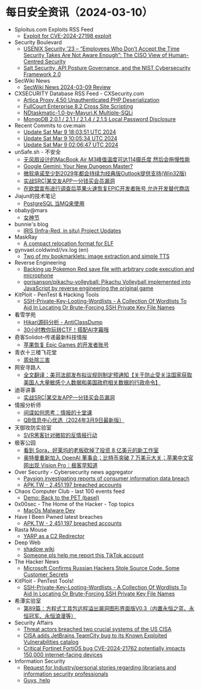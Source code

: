 # 每日安全资讯（2024-03-10）

- Sploitus.com Exploits RSS Feed
  - [Exploit for CVE-2024-27198 exploit](https://sploitus.com/exploit?id=2B4D0070-E2CA-5650-9ECB-5330F7BEF012&utm_source=rss&utm_medium=rss)
- Security Boulevard
  - [USENIX Security ’23 – “Employees Who Don’t Accept the Time Security Takes Are Not Aware Enough”: The CISO View of Human-Centred Security](https://securityboulevard.com/2024/03/usenix-security-23-employees-who-dont-accept-the-time-security-takes-are-not-aware-enough-the-ciso-view-of-human-centred-security/)
  - [Salt Security, API Posture Governance, and the NIST Cybersecurity Framework 2.0](https://securityboulevard.com/2024/03/salt-security-api-posture-governance-and-the-nist-cybersecurity-framework-2-0/)
- SecWiki News
  - [SecWiki News 2024-03-09 Review](http://www.sec-wiki.com/?2024-03-09)
- CXSECURITY Database RSS Feed - CXSecurity.com
  - [Artica Proxy 4.50 Unauthenticated PHP Deserialization](https://cxsecurity.com/issue/WLB-2024030016)
  - [FullCourt Enterprise 8.2 Cross Site Scripting](https://cxsecurity.com/issue/WLB-2024030015)
  - [NDtaskmatic-1.0-by-Mayuri.K Multiple-SQLi](https://cxsecurity.com/issue/WLB-2024030014)
  - [MongoDB 2.0.1 / 2.1.1 / 2.1.4 / 2.1.5 Local Password Disclosure](https://cxsecurity.com/issue/WLB-2024030013)
- Recent Commits to cve:main
  - [Update Sat Mar  9 18:03:51 UTC 2024](https://github.com/trickest/cve/commit/21e4d74fbf6e0ad1c883c2c0e1fb8bec985fc427)
  - [Update Sat Mar  9 10:05:34 UTC 2024](https://github.com/trickest/cve/commit/63229850a76c2862f69ce4a8a6916f181b6d18a2)
  - [Update Sat Mar  9 02:06:47 UTC 2024](https://github.com/trickest/cve/commit/9cdab5a9180504359c22975ffe0b5aedec89133e)
- unSafe.sh - 不安全
  - [无风扇设计的MacBook Air M3峰值温度可达114摄氏度 然后会拖慢性能](https://buaq.net/go-227126.html)
  - [Google Gemini: Your New Dungeon Master?](https://buaq.net/go-227139.html)
  - [微软承诺至少到2029年都会持续为经典版Outlook提供支持(Win32版)](https://buaq.net/go-227127.html)
  - [实战SRC|某交友APP一分钱买会员漏洞](https://buaq.net/go-227134.html)
  - [在欧盟宣布进行调查后苹果火速恢复EPIC开发者账号 允许开发替代商店](https://buaq.net/go-227128.html)
- Jiajun的技术笔记
  - [PostgreSQL 当MQ来使用](https://jiajunhuang.com/articles/2024_03_09-postgresql_as_mq.md.html)
- obaby@mars
  - [女神节](https://h4ck.org.cn/2024/03/15748)
- bunnie's blog
  - [IRIS (Infra-Red, in situ) Project Updates](https://www.bunniestudios.com/blog/?p=6937)
- MaskRay
  - [A compact relocation format for ELF](https://maskray.me/blog/2024-03-09-a-compact-relocation-format-for-elf)
- gynvael.coldwind//vx.log (en)
  - [Two of my bookmarklets: image extraction and simple TTS](https://gynvael.coldwind.pl/?id=781)
- Reverse Engineering
  - [Backing up Pokemon Red save file with arbitrary code execution and microphone](https://www.reddit.com/r/ReverseEngineering/comments/1bauu2u/backing_up_pokemon_red_save_file_with_arbitrary/)
  - [gorisanson/pikachu-volleyball: Pikachu Volleyball implemented into JavaScript by reverse engineering the original game](https://www.reddit.com/r/ReverseEngineering/comments/1bagemg/gorisansonpikachuvolleyball_pikachu_volleyball/)
- KitPloit - PenTest &amp; Hacking Tools
  - [SSH-Private-Key-Looting-Wordlists - A Collection Of Wordlists To Aid In Locating Or Brute-Forcing SSH Private Key File Names](http://www.kitploit.com/2024/03/ssh-private-key-looting-wordlists.html)
- 看雪学苑
  - [Hikari源码分析 - AntiClassDump](https://mp.weixin.qq.com/s?__biz=MjM5NTc2MDYxMw==&mid=2458545483&idx=1&sn=f563e7df11392e42521c3707655680c2&chksm=b18d5dc186fad4d72290c1a14e989815573b3287d52b134c6a5b5e5edd0c9d720425cc158baf&scene=58&subscene=0#rd)
  - [30小时教你玩转CTF！搭配AI字幕哦](https://mp.weixin.qq.com/s?__biz=MjM5NTc2MDYxMw==&mid=2458545483&idx=2&sn=1fbb3e4b914b17ff4678b95641615281&chksm=b18d5dc186fad4d78c389172fbb7db4c180e80b79bb216bd719c8ae6dbbf0f0ad4f04f9f94a3&scene=58&subscene=0#rd)
- 奇客Solidot–传递最新科技情报
  - [苹果恢复 Epic Games 的开发者账号](https://www.solidot.org/story?sid=77549)
- 青衣十三楼飞花堂
  - [周处除三害](https://mp.weixin.qq.com/s?__biz=MzUzMjQyMDE3Ng==&mid=2247487211&idx=1&sn=a8f8204ed3fabc6bb516ac701c1c80f1&chksm=fab2cdd4cdc544c2572f39d6498043942bdbf213c88057b145a62f46510a71ed4354e493a5cf&scene=58&subscene=0#rd)
- 网安寻路人
  - [全文翻译：美司法部发布拟议规则制定预通知【关于防止受关注国家获取美国人大量敏感个人数据和美国政府相关数据的行政命令】](https://mp.weixin.qq.com/s?__biz=MzIxODM0NDU4MQ==&mid=2247501724&idx=1&sn=4b92a740db3d5cba7bf9fcc78e987874&chksm=97e97a76a09ef36012571a915282edc84ae24db0edf8ba911c3b93ba3c24e260c9fd02e0bcaa&scene=58&subscene=0#rd)
- 迪哥讲事
  - [实战SRC|某交友APP一分钱买会员漏洞](https://mp.weixin.qq.com/s?__biz=MzIzMTIzNTM0MA==&mid=2247493809&idx=1&sn=5dd53565883e5ea283fecd371d80aa4a&chksm=e8a5e2d2dfd26bc4ed9ec04aa634aa0713eeb7b751b348e94703d8f2cf2c8a3aa2567686baed&scene=58&subscene=0#rd)
- 情报分析师
  - [间谍如何思考：情报的十堂课](https://mp.weixin.qq.com/s?__biz=MzA3Mjc1MTkwOA==&mid=2650546808&idx=1&sn=1b0178ee47761bf80a58b60d4321e478&chksm=87110c33b0668525546fda9b8f6609befc73c41980e3bf7097b381a69257a07694c427e244ac&scene=58&subscene=0#rd)
  - [QB信息中心优选（2024年3月9日最新版）](https://mp.weixin.qq.com/s?__biz=MzA3Mjc1MTkwOA==&mid=2650546808&idx=2&sn=05864c2626b427f6ed55c7116c5fca48&chksm=87110c33b0668525e69e46b61858dcc5aee4ee88b4783ab19df968a490a31fc57bb2b27025c4&scene=58&subscene=0#rd)
- 天御攻防实验室
  - [SVR黑客针对微软的反情报行动](https://mp.weixin.qq.com/s?__biz=MzU0MzgyMzM2Nw==&mid=2247485445&idx=1&sn=cf101ca99320e8158cac6cd63ec130d9&chksm=fb04cb6dcc73427bed0430eacb32b0a6540c94c3d76fc12c36b911376f283d819edf53329422&scene=58&subscene=0#rd)
- 极客公园
  - [看到 Sora，好莱坞的老板砍掉了投资 8 亿美元的新工作室](https://mp.weixin.qq.com/s?__biz=MTMwNDMwODQ0MQ==&mid=2653035744&idx=1&sn=825f3d24242a59a96c77133b90b1e29f&chksm=7e5761564920e84089ab55b9c9f88a6424cef9c690e9bf870a659202de8dbe60023a0c112087&scene=58&subscene=0#rd)
  - [奥特曼重新加入 OpenAI 董事会；比特币突破 7 万美元大关；苹果中文官网出现 Vision Pro｜极客早知道](https://mp.weixin.qq.com/s?__biz=MTMwNDMwODQ0MQ==&mid=2653035743&idx=1&sn=bc4ffde46dcc93d54fa9068016437412&chksm=7e5761694920e87f7e9d46649e4eb182ad3b44fce589a8dd54c9cdd4dcb4b5c5fe2624691cad&scene=58&subscene=0#rd)
- Over Security - Cybersecurity news aggregator
  - [Paysign investigating reports of consumer information data breach](https://therecord.media/paysign-investigating-reports-of-data-breach)
  - [APK.TW - 2,451,197 breached accounts](https://haveibeenpwned.com/PwnedWebsites#APKTW)
- Chaos Computer Club - last 100 events feed
  - [Demo: Back to the PET (basel)](https://cdn.media.ccc.de/contributors/basel/h264-hd/import-56208-deu-Demo_Back_to_the_PET_hd.mp4)
- 0x00sec - The Home of the Hacker - Top topics
  - [MacOs Malware Dev](https://0x00sec.org/t/macos-malware-dev/39443)
- Have I Been Pwned latest breaches
  - [APK.TW - 2,451,197 breached accounts](https://haveibeenpwned.com/PwnedWebsites#APKTW)
- Rasta Mouse
  - [YARP as a C2 Redirector](https://rastamouse.me/yarp-as-a-c2-redirector/)
- Deep Web
  - [shadow wiki](https://www.reddit.com/r/deepweb/comments/1ba80j8/shadow_wiki/)
  - [Someone pls help me report this TikTok account](https://www.reddit.com/r/deepweb/comments/1bap12g/someone_pls_help_me_report_this_tiktok_account/)
- The Hacker News
  - [Microsoft Confirms Russian Hackers Stole Source Code, Some Customer Secrets](https://thehackernews.com/2024/03/microsoft-confirms-russian-hackers.html)
- KitPloit - PenTest Tools!
  - [SSH-Private-Key-Looting-Wordlists - A Collection Of Wordlists To Aid In Locating Or Brute-Forcing SSH Private Key File Names](http://www.kitploit.com/2024/03/ssh-private-key-looting-wordlists.html)
- 希潭实验室
  - [第89篇：方程式工具包远程溢出漏洞图形界面版V0.3（内置永恒之蓝、永恒冠军、永恒浪漫等）](https://mp.weixin.qq.com/s?__biz=MzkzMjI1NjI3Ng==&mid=2247486631&idx=1&sn=cfc3a59792191fcc5ad2d86992bc7b20&chksm=c25fc3dcf5284aca8b11e081e5219952b4c3278a3b4c2f3fb3756d4bec905b06f3dc11e08bea&scene=58&subscene=0#rd)
- Security Affairs
  - [Threat actors breached two crucial systems of the US CISA](https://securityaffairs.com/160246/hacking/us-cisa-systems-hacked.html)
  - [CISA adds JetBrains TeamCity bug to its Known Exploited Vulnerabilities catalog](https://securityaffairs.com/160236/security/jetbrains-teamcity-bug-cisa-known-exploited-vulnerabilities-catalog.html)
  - [Critical Fortinet FortiOS bug CVE-2024-21762 potentially impacts 150,000 internet-facing devices](https://securityaffairs.com/160224/hacking/fortios-bug-cve-2024-21762-150k-devices.html)
- Information Security
  - [Request for Industry/personal stories regarding librarians and information security professionals](https://www.reddit.com/r/Information_Security/comments/1bau3hh/request_for_industrypersonal_stories_regarding/)
  - [Guys, help](https://www.reddit.com/r/Information_Security/comments/1bac5sf/guys_help/)

